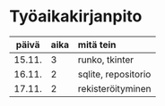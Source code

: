 # Työaikakirjanpito

| päivä | aika | mitä tein  |
| :----:|:-----| :-----|
| 15.11.| 3    | runko, tkinter |
| 16.11. | 2    | sqlite, repositorio |
| 17.11. | 2    | rekisteröityminen |
